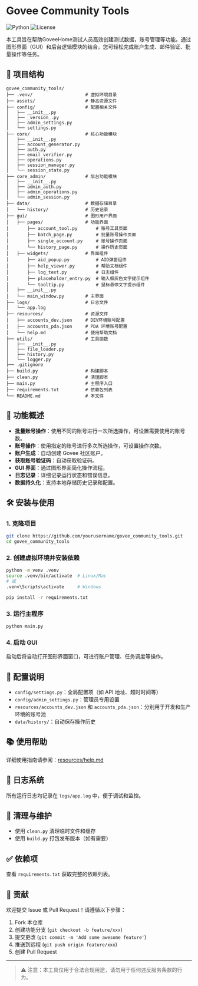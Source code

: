 # Govee Community Tools

![Python](https://img.shields.io/badge/python-3.8%2B-blue.svg)
![License](https://img.shields.io/badge/license-MIT-green.svg)

本工具旨在帮助GoveeHome测试人员高效创建测试数据，账号管理等功能。通过图形界面（GUI）和后台逻辑模块的结合，您可轻松完成账户生成、邮件验证、批量操作等任务。

## 📁 项目结构

```
govee_community_tools/
├── .venv/                    # 虚拟环境目录
├── assets/                   # 静态资源文件
├── config/                   # 配置相关文件
│   ├── __init__.py
│   ├── _version_.py
│   ├── admin_settings.py
│   └── settings.py
├── core/                     # 核心功能模块
│   ├── __init__.py
│   ├── account_generator.py
│   ├── auth.py
│   ├── email_verifier.py
│   ├── operations.py
│   ├── session_manager.py
│   └── session_state.py
├── core_admin/               # 后台功能模块
│   ├── __init__.py
│   ├── admin_auth.py
│   ├── admin_operations.py
│   └── admin_session.py
├── data/                     # 数据存储目录
│   └── history/              # 历史记录
├── gui/                      # 图形用户界面
│   ├── pages/                # 功能界面
│       ├── account_tool.py       # 账号工具页面
│       ├── batch_page.py         # 批量账号操作页面
│       ├── single_account.py     # 账号操作页面
│       └── history_page.py       # 操作历史页面
│   ├── widgets/              # 界面组件
│       ├── aid_popup.py          # AID弹窗组件
│       ├── help_viewer.py        # 帮助文档组件
│       ├── log_text.py           # 日志组件
│       ├── placeholder_entry.py  # 输入框灰色文字提示组件
│       └── tooltip.py            # 鼠标悬停文字提示组件
│   ├── __init__.py
│   └── main_window.py        # 主界面
├── logs/                     # 日志文件
│   └── app.log
├── resources/                # 资源文件
│   ├── accounts_dev.json     # DEV环境账号配置
│   ├── accounts_pda.json     # PDA 环境账号配置
│   └── help.md               # 使用帮助文档
├── utils/                    # 工具函数
│   ├── __init__.py
│   ├── file_loader.py
│   ├── history.py
│   └── logger.py
├── .gitignore
├── build.py                  # 构建脚本
├── clean.py                  # 清理脚本
├── main.py                   # 主程序入口
├── requirements.txt          # 依赖包列表
└── README.md                 # 本文件
```

## 🧩 功能概述

- **批量账号操作**：使用不同的账号进行一次所选操作，可设置需要使用的账号数。
- **账号操作**：使用指定的账号进行多次所选操作，可设置操作次数。
- **账户生成**：自动创建 Govee 社区账户。
- **获取账号验证码**：自动获取验证码。
- **GUI 界面**：通过图形界面简化操作流程。
- **日志记录**：详细记录运行状态和错误信息。
- **数据持久化**：支持本地存储历史记录和配置。

## 🛠️ 安装与使用

### 1. 克隆项目
```bash
git clone https://github.com/yourusername/govee_community_tools.git
cd govee_community_tools
```

### 2. 创建虚拟环境并安装依赖
```bash
python -m venv .venv
source .venv/bin/activate  # Linux/Mac
# 或
.venv\Scripts\activate     # Windows

pip install -r requirements.txt
```

### 3. 运行主程序
```bash
python main.py
```

### 4. 启动 GUI
启动后将自动打开图形界面窗口，可进行账户管理、任务调度等操作。

## 🔧 配置说明

- `config/settings.py`：全局配置项（如 API 地址、超时时间等）
- `config/admin_settings.py`：管理员专用设置
- `resources/accounts_dev.json` 和 `accounts_pda.json`：分别用于开发和生产环境的账号池
- `data/history/`：自动保存操作历史

## 📚 使用帮助

详细使用指南请参阅：[resources/help.md](resources/help.md)

## 📂 日志系统

所有运行日志均记录在 `logs/app.log` 中，便于调试和监控。

## 🧹 清理与维护

- 使用 `clean.py` 清理临时文件和缓存
- 使用 `build.py` 打包发布版本（如有需要）

## ✅ 依赖项

查看 `requirements.txt` 获取完整的依赖列表。


## 🤝 贡献

欢迎提交 Issue 或 Pull Request！请遵循以下步骤：
1. Fork 本仓库
2. 创建功能分支 (`git checkout -b feature/xxx`)
3. 提交更改 (`git commit -m 'Add some awesome feature'`)
4. 推送到远程 (`git push origin feature/xxx`)
5. 创建 Pull Request

---

> ⚠️ 注意：本工具仅用于合法合规用途，请勿用于任何违反服务条款的行为。

```
